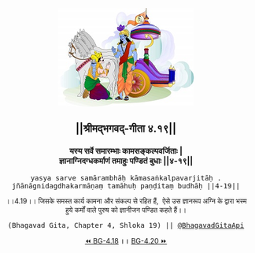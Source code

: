 <center><img src="../../asset/BG.png" alt="#API #bhagavadgitaapi #slok #nodejs #js #api #gitaapi #krishna #hinduism #vedic #ISKCON #shreemadbhagavadgita #technology"/>
<h2>||श्रीमद्‍भगवद्‍-गीता ४.१९||</h2>
<h3>यस्य सर्वे समारम्भाः कामसङ्कल्पवर्जिताः |<br/>ज्ञानाग्निदग्धकर्माणं तमाहुः पण्डितं बुधाः ||४-१९||</h3>
<pre>yasya sarve samārambhāḥ kāmasaṅkalpavarjitāḥ .<br/>jñānāgnidagdhakarmāṇaṃ tamāhuḥ paṇḍitaṃ budhāḥ ||4-19||</pre>
<p>।।4.19।। जिसके समस्त कार्य कामना और संकल्प से रहित हैं,  ऐसे उस ज्ञानरूप अग्नि के द्वारा भस्म हुये कर्मों वाले पुरुष को ज्ञानीजन पण्डित कहते हैं।।</p>
<pre>(Bhagavad Gita, Chapter 4, Shloka 19) || <a href="https://twitter.com/bhagavadgitaapi">@BhagavadGitaApi</a></pre><a href="../../4/18">⏪  BG-4.18</a><b>        ।।        </b><a href="../../4/20">BG-4.20  ⏩</a></center></center>